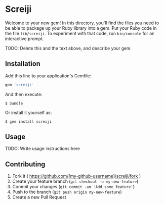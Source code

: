 # Screiji

Welcome to your new gem! In this directory, you'll find the files you need to be able to package up your Ruby library into a gem. Put your Ruby code in the file `lib/screiji`. To experiment with that code, run `bin/console` for an interactive prompt.

TODO: Delete this and the text above, and describe your gem

## Installation

Add this line to your application's Gemfile:

```ruby
gem 'screiji'
```

And then execute:

    $ bundle

Or install it yourself as:

    $ gem install screiji

## Usage

TODO: Write usage instructions here

## Contributing
1. Fork it ( https://github.com/[my-github-username]/screiji/fork )
2. Create your feature branch (`git checkout -b my-new-feature`)
3. Commit your changes (`git commit -am 'Add some feature'`)
4. Push to the branch (`git push origin my-new-feature`)
5. Create a new Pull Request
